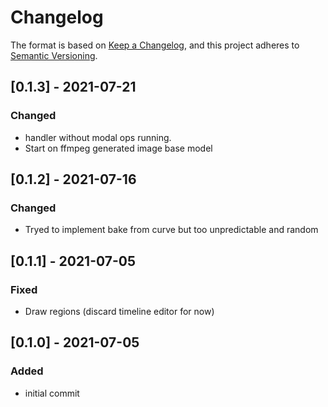 # Changelog

The format is based on [Keep a Changelog](https://keepachangelog.com/en/1.0.0/),
and this project adheres to [Semantic Versioning](https://semver.org/spec/v2.0.0.html).

<!-- ## [Unreleased] -->

## [0.1.3] - 2021-07-21

### Changed
- handler without modal ops running.
- Start on ffmpeg generated image base model

## [0.1.2] - 2021-07-16

### Changed
- Tryed to implement bake from curve but too unpredictable and random

## [0.1.1] - 2021-07-05

### Fixed
- Draw regions (discard timeline editor for now)
## [0.1.0] - 2021-07-05

### Added
- initial commit


<!--
Added: for new features.
Changed: for changes in existing functionality.
Deprecated: for soon-to-be removed features.
Removed: for now removed features.
Fixed: for any bug fixes.
Security: in case of vulnerabilities.
-->